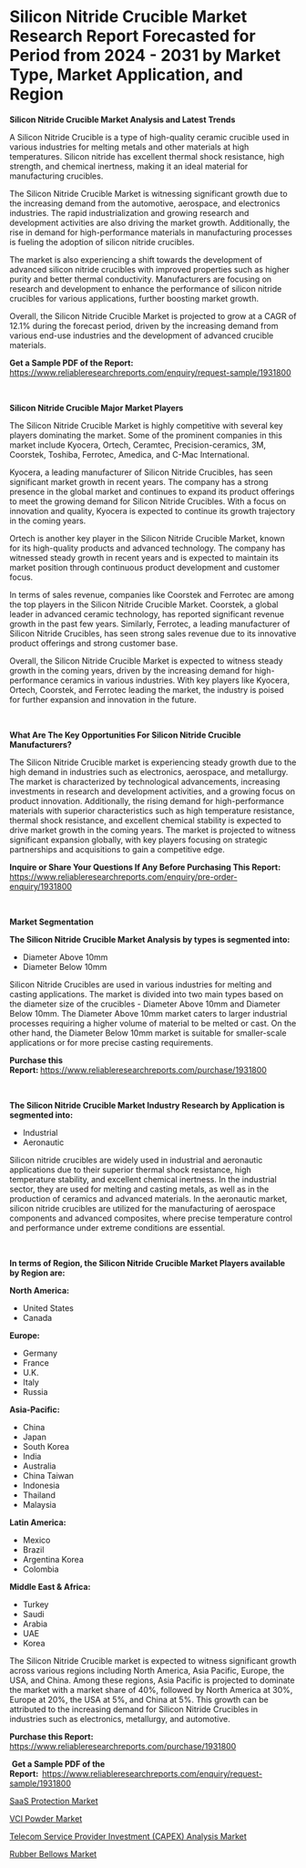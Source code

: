 <p><h1>Silicon Nitride Crucible Market Research Report Forecasted for Period from 2024 -  2031 by Market Type, Market Application, and Region</h1></p><p><strong>Silicon Nitride Crucible Market Analysis and Latest Trends</strong></p>
<p><p>A Silicon Nitride Crucible is a type of high-quality ceramic crucible used in various industries for melting metals and other materials at high temperatures. Silicon nitride has excellent thermal shock resistance, high strength, and chemical inertness, making it an ideal material for manufacturing crucibles.</p><p>The Silicon Nitride Crucible Market is witnessing significant growth due to the increasing demand from the automotive, aerospace, and electronics industries. The rapid industrialization and growing research and development activities are also driving the market growth. Additionally, the rise in demand for high-performance materials in manufacturing processes is fueling the adoption of silicon nitride crucibles.</p><p>The market is also experiencing a shift towards the development of advanced silicon nitride crucibles with improved properties such as higher purity and better thermal conductivity. Manufacturers are focusing on research and development to enhance the performance of silicon nitride crucibles for various applications, further boosting market growth.</p><p>Overall, the Silicon Nitride Crucible Market is projected to grow at a CAGR of 12.1% during the forecast period, driven by the increasing demand from various end-use industries and the development of advanced crucible materials.</p></p>
<p><strong>Get a Sample PDF of the Report:&nbsp;</strong> <a href="https://www.reliableresearchreports.com/enquiry/request-sample/1931800">https://www.reliableresearchreports.com/enquiry/request-sample/1931800</a></p>
<p>&nbsp;</p>
<p><strong>Silicon Nitride Crucible Major Market Players</strong></p>
<p><p>The Silicon Nitride Crucible Market is highly competitive with several key players dominating the market. Some of the prominent companies in this market include Kyocera, Ortech, Ceramtec, Precision-ceramics, 3M, Coorstek, Toshiba, Ferrotec, Amedica, and C-Mac International.</p><p>Kyocera, a leading manufacturer of Silicon Nitride Crucibles, has seen significant market growth in recent years. The company has a strong presence in the global market and continues to expand its product offerings to meet the growing demand for Silicon Nitride Crucibles. With a focus on innovation and quality, Kyocera is expected to continue its growth trajectory in the coming years.</p><p>Ortech is another key player in the Silicon Nitride Crucible Market, known for its high-quality products and advanced technology. The company has witnessed steady growth in recent years and is expected to maintain its market position through continuous product development and customer focus.</p><p>In terms of sales revenue, companies like Coorstek and Ferrotec are among the top players in the Silicon Nitride Crucible Market. Coorstek, a global leader in advanced ceramic technology, has reported significant revenue growth in the past few years. Similarly, Ferrotec, a leading manufacturer of Silicon Nitride Crucibles, has seen strong sales revenue due to its innovative product offerings and strong customer base.</p><p>Overall, the Silicon Nitride Crucible Market is expected to witness steady growth in the coming years, driven by the increasing demand for high-performance ceramics in various industries. With key players like Kyocera, Ortech, Coorstek, and Ferrotec leading the market, the industry is poised for further expansion and innovation in the future.</p></p>
<p>&nbsp;</p>
<p><strong>What Are The Key Opportunities For Silicon Nitride Crucible Manufacturers?</strong></p>
<p><p>The Silicon Nitride Crucible market is experiencing steady growth due to the high demand in industries such as electronics, aerospace, and metallurgy. The market is characterized by technological advancements, increasing investments in research and development activities, and a growing focus on product innovation. Additionally, the rising demand for high-performance materials with superior characteristics such as high temperature resistance, thermal shock resistance, and excellent chemical stability is expected to drive market growth in the coming years. The market is projected to witness significant expansion globally, with key players focusing on strategic partnerships and acquisitions to gain a competitive edge.</p></p>
<p><strong>Inquire or Share Your Questions If Any Before Purchasing This Report:</strong> <a href="https://www.reliableresearchreports.com/enquiry/pre-order-enquiry/1931800">https://www.reliableresearchreports.com/enquiry/pre-order-enquiry/1931800</a></p>
<p>&nbsp;</p>
<p><strong>Market Segmentation</strong></p>
<p><strong>The Silicon Nitride Crucible Market Analysis by types is segmented into:</strong></p>
<p><ul><li>Diameter Above 10mm</li><li>Diameter Below 10mm</li></ul></p>
<p><p>Silicon Nitride Crucibles are used in various industries for melting and casting applications. The market is divided into two main types based on the diameter size of the crucibles - Diameter Above 10mm and Diameter Below 10mm. The Diameter Above 10mm market caters to larger industrial processes requiring a higher volume of material to be melted or cast. On the other hand, the Diameter Below 10mm market is suitable for smaller-scale applications or for more precise casting requirements.</p></p>
<p><strong>Purchase this Report:&nbsp;</strong><a href="https://www.reliableresearchreports.com/purchase/1931800">https://www.reliableresearchreports.com/purchase/1931800</a></p>
<p>&nbsp;</p>
<p><strong>The Silicon Nitride Crucible Market Industry Research by Application is segmented into:</strong></p>
<p><ul><li>Industrial</li><li>Aeronautic</li></ul></p>
<p><p>Silicon nitride crucibles are widely used in industrial and aeronautic applications due to their superior thermal shock resistance, high temperature stability, and excellent chemical inertness. In the industrial sector, they are used for melting and casting metals, as well as in the production of ceramics and advanced materials. In the aeronautic market, silicon nitride crucibles are utilized for the manufacturing of aerospace components and advanced composites, where precise temperature control and performance under extreme conditions are essential.</p></p>
<p>&nbsp;</p>
<p><strong>In terms of Region, the Silicon Nitride Crucible Market Players available by Region are:</strong></p>
<p>
    <p> <strong> North America: </strong>
        <ul>
            <li>United States</li>
            <li>Canada</li>
        </ul>
        </p> 
    <p> <strong> Europe: </strong>
        <ul>
            <li>Germany</li>
            <li>France</li>
            <li>U.K.</li>
            <li>Italy</li>
            <li>Russia</li>
        </ul>
        </p> 
    <p> <strong> Asia-Pacific: </strong>
        <ul>
            <li>China</li>
            <li>Japan</li>
            <li>South Korea</li>
            <li>India</li>
            <li>Australia</li>
            <li>China Taiwan</li>
            <li>Indonesia</li>
            <li>Thailand</li>
            <li>Malaysia</li>
        </ul>
        </p> 
    <p> <strong> Latin America: </strong>
        <ul>
            <li>Mexico</li>
            <li>Brazil</li>
            <li>Argentina Korea</li>
            <li>Colombia</li>
        </ul>
        </p> 
    <p> <strong> Middle East & Africa: </strong>
        <ul>
            <li>Turkey</li>
            <li>Saudi</li>
            <li>Arabia</li>
            <li>UAE</li>
            <li>Korea</li>
        </ul>
    </p>
    </p>
<p><p>The Silicon Nitride Crucible market is expected to witness significant growth across various regions including North America, Asia Pacific, Europe, the USA, and China. Among these regions, Asia Pacific is projected to dominate the market with a market share of 40%, followed by North America at 30%, Europe at 20%, the USA at 5%, and China at 5%. This growth can be attributed to the increasing demand for Silicon Nitride Crucibles in industries such as electronics, metallurgy, and automotive.</p></p>
<p><strong>Purchase this Report: </strong><a href="https://www.reliableresearchreports.com/purchase/1931800">https://www.reliableresearchreports.com/purchase/1931800</a></p>
<p>&nbsp;<strong>Get a Sample PDF of the Report:&nbsp;&nbsp;</strong><a href="https://www.reliableresearchreports.com/enquiry/request-sample/1931800">https://www.reliableresearchreports.com/enquiry/request-sample/1931800</a></p>
<p><strong></strong></p>
<p><p><a href="https://view.publitas.com/reportprime-1/insights-into-saas-protection-market-size-analysing-market-share-trends-and-growth-from-2023-to-2030/">SaaS Protection Market</a></p><p><a href="https://view.publitas.com/reportprime-1/vci-powder-market-research-report-unlocks-analysis-on-the-market-financial-status-market-size-and-market-revenue-upto-2030/">VCI Powder Market</a></p><p><a href="https://military-diascia-e68.notion.site/Telecom-Service-Provider-Investment-CAPEX-Analysis-Market-Furnish-Information-about-Market-Size-M-bfa8fb9374044bf3bb67879f0eb79239">Telecom Service Provider Investment (CAPEX) Analysis Market</a></p><p><a href="https://view.publitas.com/reportprime-1/rubber-bellows-market-size-market-share-and-global-market-analysis-report-2023-2030/">Rubber Bellows Market</a></p></p>